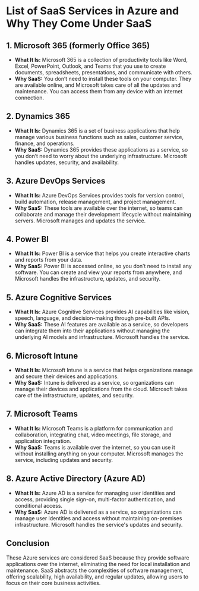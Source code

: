 # List of SaaS Services in Azure and Why They Come Under SaaS

## 1. Microsoft 365 (formerly Office 365)
- **What It Is:** Microsoft 365 is a collection of productivity tools like Word, Excel, PowerPoint, Outlook, and Teams that you use to create documents, spreadsheets, presentations, and communicate with others.
- **Why SaaS:** You don’t need to install these tools on your computer. They are available online, and Microsoft takes care of all the updates and maintenance. You can access them from any device with an internet connection.

## 2. Dynamics 365
- **What It Is:** Dynamics 365 is a set of business applications that help manage various business functions such as sales, customer service, finance, and operations.
- **Why SaaS:** Dynamics 365 provides these applications as a service, so you don’t need to worry about the underlying infrastructure. Microsoft handles updates, security, and availability.

## 3. Azure DevOps Services
- **What It Is:** Azure DevOps Services provides tools for version control, build automation, release management, and project management.
- **Why SaaS:** These tools are available over the internet, so teams can collaborate and manage their development lifecycle without maintaining servers. Microsoft manages and updates the service.

## 4. Power BI
- **What It Is:** Power BI is a service that helps you create interactive charts and reports from your data.
- **Why SaaS:** Power BI is accessed online, so you don’t need to install any software. You can create and view your reports from anywhere, and Microsoft handles the infrastructure, updates, and security.

## 5. Azure Cognitive Services
- **What It Is:** Azure Cognitive Services provides AI capabilities like vision, speech, language, and decision-making through pre-built APIs.
- **Why SaaS:** These AI features are available as a service, so developers can integrate them into their applications without managing the underlying AI models and infrastructure. Microsoft handles the service.

## 6. Microsoft Intune
- **What It Is:** Microsoft Intune is a service that helps organizations manage and secure their devices and applications.
- **Why SaaS:** Intune is delivered as a service, so organizations can manage their devices and applications from the cloud. Microsoft takes care of the infrastructure, updates, and security.

## 7. Microsoft Teams
- **What It Is:** Microsoft Teams is a platform for communication and collaboration, integrating chat, video meetings, file storage, and application integration.
- **Why SaaS:** Teams is available over the internet, so you can use it without installing anything on your computer. Microsoft manages the service, including updates and security.

## 8. Azure Active Directory (Azure AD)
- **What It Is:** Azure AD is a service for managing user identities and access, providing single sign-on, multi-factor authentication, and conditional access.
- **Why SaaS:** Azure AD is delivered as a service, so organizations can manage user identities and access without maintaining on-premises infrastructure. Microsoft handles the service's updates and security.

## Conclusion
These Azure services are considered SaaS because they provide software applications over the internet, eliminating the need for local installation and maintenance. SaaS abstracts the complexities of software management, offering scalability, high availability, and regular updates, allowing users to focus on their core business activities.
